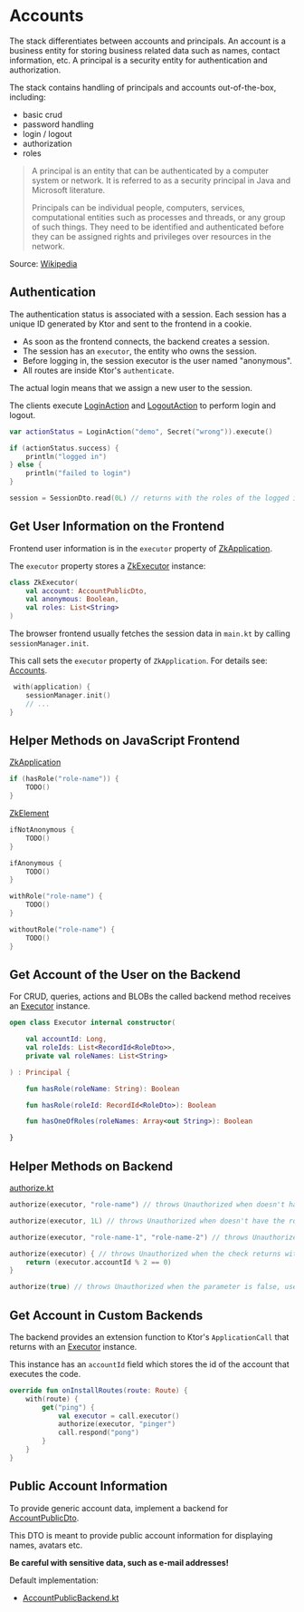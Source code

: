 # Accounts

The stack differentiates between accounts and principals. An account is a business entity for storing business related
data such as names, contact information, etc. A principal is a security entity for authentication and authorization.

The stack contains handling of principals and accounts out-of-the-box, including:

* basic crud
* password handling
* login / logout
* authorization
* roles

> A principal is an entity that can be authenticated by a computer system or network.
> It is referred to as a security principal in Java and Microsoft literature.
>
> Principals can be individual people, computers, services, computational entities
> such as processes and threads, or any group of such things. They need to be identified
> and authenticated before they can be assigned rights and privileges over resources
> in the network.

Source: [Wikipedia](https://en.wikipedia.org/wiki/Principal_(computer_security))

## Authentication

The authentication status is associated with a session. Each session has a unique ID generated by Ktor and sent to the
frontend in a cookie.

* As soon as the frontend connects, the backend creates a session.
* The session has an `executor`, the entity who owns the session.
* Before logging in, the session executor is the user named "anonymous".
* All routes are inside Ktor's `authenticate`.

The actual login means that we assign a new user to the session.

The clients execute [LoginAction](/src/commonMain/kotlin/zakadabar/stack/data/builtin/account/LoginAction.kt)
and
[LogoutAction](/src/commonMain/kotlin/zakadabar/stack/data/builtin/account/LogoutAction.kt) to perform login and logout.

```kotlin
var actionStatus = LoginAction("demo", Secret("wrong")).execute()

if (actionStatus.success) {
    println("logged in")
} else {
    println("failed to login")
}

session = SessionDto.read(0L) // returns with the roles of the logged in user
```

## Get User Information on the Frontend

Frontend user information is in the `executor` property
of [ZkApplication](/src/jsMain/kotlin/zakadabar/stack/frontend/application/ZkApplication.kt).

The `executor` property stores a [ZkExecutor](/src/jsMain/kotlin/zakadabar/stack/frontend/application/ZkExecutor.kt)
instance:

```kotlin
class ZkExecutor(
    val account: AccountPublicDto,
    val anonymous: Boolean,
    val roles: List<String>
)
```

The browser frontend usually fetches the session data in `main.kt` by calling `sessionManager.init`.

This call sets the `executor` property of `ZkApplication`. For details see: [Accounts](Accounts.md).

```kotlin
 with(application) {
    sessionManager.init()
    // ...
}
```

## Helper Methods on JavaScript Frontend

[ZkApplication](/src/jsMain/kotlin/zakadabar/stack/frontend/application/ZkApplication.kt)

```kotlin
if (hasRole("role-name")) {
    TODO()
}
```

[ZkElement](/src/jsMain/kotlin/zakadabar/stack/frontend/builtin/ZkElement.kt)

```kotlin
ifNotAnonymous {
    TODO()
}

ifAnonymous {
    TODO()
}

withRole("role-name") {
    TODO()
}

withoutRole("role-name") {
    TODO()
}
```

## Get Account of the User on the Backend

For CRUD, queries, actions and BLOBs the called backend method receives
an [Executor](/src/jvmMain/kotlin/zakadabar/stack/util/Executor.kt)
instance.

```kotlin
open class Executor internal constructor(

    val accountId: Long,
    val roleIds: List<RecordId<RoleDto>>,
    private val roleNames: List<String>

) : Principal {

    fun hasRole(roleName: String): Boolean

    fun hasRole(roleId: RecordId<RoleDto>): Boolean

    fun hasOneOfRoles(roleNames: Array<out String>): Boolean

}
```

## Helper Methods on Backend

[authorize.kt](/src/jvmMain/kotlin/zakadabar/stack/backend/authorize.kt)

```kotlin
authorize(executor, "role-name") // throws Unauthorized when doesn't have the role

authorize(executor, 1L) // throws Unauthorized when doesn't have the role with the given role id

authorize(executor, "role-name-1", "role-name-2") // throws Unauthorized when doesn't have at lease one of the roles

authorize(executor) { // throws Unauthorized when the check returns with false
    return (executor.accountId % 2 == 0)
}

authorize(true) // throws Unauthorized when the parameter is false, use this to enable public access
```

## Get Account in Custom Backends

The backend provides an extension function to Ktor's `ApplicationCall` that returns with
an [Executor](/src/jvmMain/kotlin/zakadabar/stack/util/Executor.kt) instance.

This instance has an `accountId` field which stores the id of the account that executes the code.

```kotlin
override fun onInstallRoutes(route: Route) {
    with(route) {
        get("ping") {
            val executor = call.executor()
            authorize(executor, "pinger")
            call.respond("pong")
        }
    }
}
```

## Public Account Information

To provide generic account data, implement a backend
for [AccountPublicDto](/src/commonMain/kotlin/zakadabar/stack/data/builtin/account/AccountPublicDto.kt).

This DTO is meant to provide public account information for displaying names, avatars etc.

**Be careful with sensitive data, such as e-mail addresses!**

Default implementation:

* [AccountPublicBackend.kt](/src/jvmMain/kotlin/zakadabar/stack/backend/data/builtin/account/AccountPublicBackend.kt)